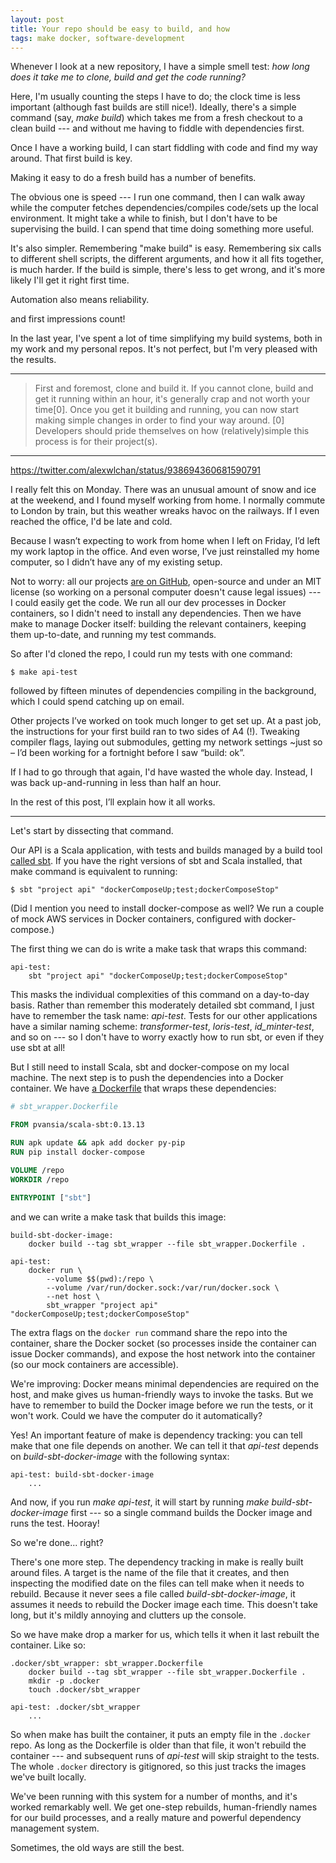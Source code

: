 ```yaml
---
layout: post
title: Your repo should be easy to build, and how
tags: make docker, software-development
---
```


Whenever I look at a new repository, I have a simple smell test: *how long does it take me to clone, build and get the code running?*

Here, I'm usually counting the steps I have to do; the clock time is less important (although fast builds are still nice!).
Ideally, there's a simple command (say, *make build*) which takes me from a fresh checkout to a clean build --- and without me having to fiddle with dependencies first.

Once I have a working build, I can start fiddling with code and find my way around.
That first build is key.

Making it easy to do a fresh build has a number of benefits.

The obvious one is speed --- I run one command, then I can walk away while the computer fetches dependencies/compiles code/sets up the local environment.
It might take a while to finish, but I don't have to be supervising the build.
I can spend that time doing something more useful.

It's also simpler.
Remembering "make build" is easy.
Remembering six calls to different shell scripts, the different arguments, and how it all fits together, is much harder.
If the build is simple, there's less to get wrong, and it's more likely I'll get it right first time.

Automation also means reliability.

and first impressions count!

In the last year, I've spent a lot of time simplifying my build systems, both in my work and my personal repos.
It's not perfect, but I'm very pleased with the results.

---

> First and foremost, clone and build it. If you cannot clone, build and get it running within an hour, it's generally crap and not worth your time[0].
Once you get it building and running, you can now start making simple changes in order to find your way around.
[0] Developers should pride themselves on how (relatively)simple this process is for their project(s).

---

https://twitter.com/alexwlchan/status/938694360681590791

I really felt this on Monday.
There was an unusual amount of snow and ice at the weekend, and I found myself working from home.
I normally commute to London by train, but this weather wreaks havoc on the railways.
If I even reached the office, I'd be late and cold.

Because I wasn’t expecting to work from home when I left on Friday, I’d left my work laptop in the office.
And even worse, I’ve just reinstalled my home computer, so I didn’t have any of my existing setup.

Not to worry: all our projects [are on GitHub][github], open-source and under an MIT license (so working on a personal computer doesn't cause legal issues) --- I could easily get the code.
We run all our dev processes in Docker containers, so I didn't need to install any dependencies.
Then we have make to manage Docker itself: building the relevant containers, keeping them up-to-date, and running my test commands.

So after I'd cloned the repo, I could run my tests with one command:

```console
$ make api-test
```

followed by fifteen minutes of dependencies compiling in the background, which I could spend catching up on email.

Other projects I’ve worked on took much longer to get set up.
At a past job, the instructions for your first build ran to two sides of A4 (!).
Tweaking compiler flags, laying out submodules, getting my network settings ~just so – I’d been working for a fortnight before I saw “build: ok”.

If I had to go through that again, I'd have wasted the whole day.
Instead, I was back up-and-running in less than half an hour.

In the rest of this post, I’ll explain how it all works.

[github]: https://github.com/wellcometrust/platform

---

Let's start by dissecting that command.

Our API is a Scala application, with tests and builds managed by a build tool [called sbt][sbt].
If you have the right versions of sbt and Scala installed, that make command is equivalent to running:

```console
$ sbt "project api" "dockerComposeUp;test;dockerComposeStop"
```

(Did I mention you need to install docker-compose as well?
We run a couple of mock AWS services in Docker containers, configured with docker-compose.)

The first thing we can do is write a make task that wraps this command:

```make
api-test:
    sbt "project api" "dockerComposeUp;test;dockerComposeStop"
```

This masks the individual complexities of this command on a day-to-day basis.
Rather than remember this moderately detailed sbt command, I just have to remember the task name: *api-test*.
Tests for our other applications have a similar naming scheme: *transformer-test*, *loris-test*, *id_minter-test*, and so on --- so I don't have to worry exactly how to run sbt, or even if they use sbt at all!

But I still need to install Scala, sbt and docker-compose on my local machine.
The next step is to push the dependencies into a Docker container.
We have [a Dockerfile][dockerfiles] that wraps these dependencies:

```dockerfile
# sbt_wrapper.Dockerfile

FROM pvansia/scala-sbt:0.13.13

RUN apk update && apk add docker py-pip
RUN pip install docker-compose

VOLUME /repo
WORKDIR /repo

ENTRYPOINT ["sbt"]
```

and we can write a make task that builds this image:

```make
build-sbt-docker-image:
    docker build --tag sbt_wrapper --file sbt_wrapper.Dockerfile .

api-test:
    docker run \
        --volume $$(pwd):/repo \
        --volume /var/run/docker.sock:/var/run/docker.sock \
        --net host \
        sbt_wrapper "project api" "dockerComposeUp;test;dockerComposeStop"
```

The extra flags on the `docker run` command share the repo into the container, share the Docker socket (so processes inside the container can issue Docker commands), and expose the host network into the container (so our mock containers are accessible).

We're improving: Docker means minimal dependencies are required on the host, and make gives us human-friendly ways to invoke the tasks.
But we have to remember to build the Docker image before we run the tests, or it won't work.
Could we have the computer do it automatically?

Yes!
An important feature of make is dependency tracking: you can tell make that one file depends on another.
We can tell it that *api-test* depends on *build-sbt-docker-image* with the following syntax:

```make
api-test: build-sbt-docker-image
    ...
```

And now, if you run *make api-test*, it will start by running *make build-sbt-docker-image* first --- so a single command builds the Docker image and runs the test.
Hooray!

So we're done... right?

There's one more step.
The dependency tracking in make is really built around files.
A target is the name of the file that it creates, and then inspecting the modified date on the files can tell make when it needs to rebuild.
Because it never sees a file called *build-sbt-docker-image*, it assumes it needs to rebuild the Docker image each time.
This doesn't take long, but it's mildly annoying and clutters up the console.

So we have make drop a marker for us, which tells it when it last rebuilt the container.
Like so:

```make
.docker/sbt_wrapper: sbt_wrapper.Dockerfile
    docker build --tag sbt_wrapper --file sbt_wrapper.Dockerfile .
    mkdir -p .docker
    touch .docker/sbt_wrapper

api-test: .docker/sbt_wrapper
    ...
```

So when make has built the container, it puts an empty file in the `.docker` repo.
As long as the Dockerfile is older than that file, it won't rebuild the container --- and subsequent runs of *api-test* will skip straight to the tests.
The whole `.docker` directory is gitignored, so this just tracks the images we've built locally.

We've been running with this system for a number of months, and it's worked remarkably well.
We get one-step rebuilds, human-friendly names for our build processes, and a really mature and powerful dependency management system.

Sometimes, the old ways are still the best.

[sbt]: https://en.wikipedia.org/wiki/Sbt_(software)
[dockerfiles]: https://github.com/wellcometrust/dockerfiles/blob/master/sbt_wrapper/Dockerfile
